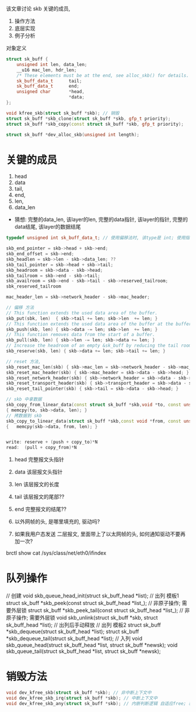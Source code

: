 该文章讨论 skb 关键的成员, 
1. 操作方法
2. 底层实现
3. 例子分析


对象定义 
```c++
struct sk_buff {
    unsigned int len, data_len;
    __u16 mac_len, hdr_len;
	/* These elements must be at the end, see alloc_skb() for details.  */
	sk_buff_data_t		tail;
	sk_buff_data_t		end;
	unsigned char		*head,
                        *data;
};

void kfree_skb(struct sk_buff *skb); // 销毁
struct sk_buff *skb_clone(struct sk_buff *skb, gfp_t priority);
struct sk_buff *skb_copy(const struct sk_buff *skb, gfp_t priority);

struct sk_buff *dev_alloc_skb(unsigned int length);
```
# 关键的成员 
1. head
2. data
3. tail, 
4. end, 
5. len,
6. data_len
+ 猜想: 完整的data_len, 该layer的len, 完整的data指针, 该layer的指针, 完整的data结尾, 该layer的数据结尾

```c++
typedef unsigned int sk_buff_data_t; // 使用偏移法时, 该type是 int; 使用指针法, 该type是指针

skb_end_pointer = skb->head + skb->end;
skb_end_offset = skb->end;
skb_headlen = skb->len - skb->data_len; ??
skb_tail_pointer = skb->head + skb->tail;
skb_headroom = skb->data - skb->head;
skb_tailroom = skb->end - skb->tail;
skb_availroom = skb->end - skb->tail - skb->reserved_tailroom;
sbk_reserved_tailroom

mac_header_len = skb->network_header - skb->mac_header;

// 偏移 方法
// This function extends the used data area of the buffer.
skb_put(sbk, len)  { skb->tail += len; skb->len  += len; }
// This function extends the used data area of the buffer at the buffer start.
skb_push(skb, len) { skb->data -= len; skb->len  += len; } 
// This function removes data from the start of a buffer.
skb_pull(skb, len) { skb->len -= len; skb->data += len; } 
// Increase the headroom of an empty &sk_buff by reducing the tail room.
skb_reserve(skb, len) { skb->data += len; skb->tail += len; }

// reset 方法,
skb_reset_mac_len(skb) { skb->mac_len = skb->network_header - skb->mac_header; }
skb_reset_mac_header(skb) {	skb->mac_header = skb->data - skb->head; }
skb_reset_network_header(skb) {	skb->network_header = skb->data - skb->head; }
skb_reset_transport_header(skb) { skb->transport_header = skb->data - skb->head; }
skb_reset_tail_pointer(skb) { skb->tail = skb->data - skb->head; }

// skb 中拿数据
skb_copy_from_linear_data(const struct sk_buff *skb,void *to, const unsigned int len) 
{ memcpy(to, skb->data, len); }
// 拷数据到 skb
skb_copy_to_linear_data(struct sk_buff *skb,const void *from, const unsigned int len)
{	memcpy(skb->data, from, len); }


write: reserve + (push + copy_to)*N
read:  (pull + copy_from)*N
```

1. head 完整报文头指针
2. data 该层报文头指针
3. len  该层报文的长度
4. tail 该层报文的尾部??
5. end  完整报文的结尾??


1. 以外网帧的头, 是哪里填充的, 驱动吗?
2. 如果我用户态发送 二层报文, 里面带上了以太网帧的头, 如何通知驱动不要再加一次?


brctl show
cat /sys/class/net/eth0/ifindex

# 队列操作
// 创建
void skb_queue_head_init(struct sk_buff_head *list);
// 出列 模板1
struct sk_buff *skb_peek(const struct sk_buff_head *list_);      // 非原子操作; 需要外层锁
struct sk_buff *skb_peek_tail(const struct sk_buff_head *list_); // 非原子操作; 需要外层锁
void skb_unlink(struct sk_buff *skb, struct sk_buff_head *list); // 出列后手动释放
// 出列 模板2
struct sk_buff *skb_dequeue(struct sk_buff_head *list);
struct sk_buff *skb_dequeue_tail(struct sk_buff_head *list);
// 入列
void skb_queue_head(struct sk_buff_head *list, struct sk_buff *newsk);
void skb_queue_tail(struct sk_buff_head *list, struct sk_buff *newsk);

# 销毁方法
```c++
void dev_kfree_skb(struct sk_buff *skb); // 非中断上下文中
void dev_kfree_skb_irq(struct sk_buff *skb); // 中断上下文中
void dev_kfree_skb_any(struct sk_buff *skb); // 内嵌判断逻辑 自适应free; 耗性能


```